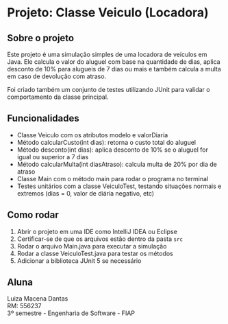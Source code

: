 # Projeto: Classe Veiculo (Locadora)

## Sobre o projeto

Este projeto é uma simulação simples de uma locadora de veículos em Java. Ele calcula o valor do aluguel com base na quantidade de dias, aplica desconto de 10% para alugueis de 7 dias ou mais e também calcula a multa em caso de devolução com atraso.

Foi criado também um conjunto de testes utilizando JUnit para validar o comportamento da classe principal.

## Funcionalidades

- Classe Veiculo com os atributos modelo e valorDiaria
- Método calcularCusto(int dias): retorna o custo total do aluguel
- Método desconto(int dias): aplica desconto de 10% se o aluguel for igual ou superior a 7 dias
- Método calcularMulta(int diasAtraso): calcula multa de 20% por dia de atraso
- Classe Main com o método main para rodar o programa no terminal
- Testes unitários com a classe VeiculoTest, testando situações normais e extremos (dias = 0, valor de diária negativo, etc)

## Como rodar

1. Abrir o projeto em uma IDE como IntelliJ IDEA ou Eclipse
2. Certificar-se de que os arquivos estão dentro da pasta `src`
3. Rodar o arquivo Main.java para executar a simulação
4. Rodar a classe VeiculoTest.java para testar os métodos
5. Adicionar a biblioteca JUnit 5 se necessário 

## Aluna

Luiza Macena Dantas  
RM: 556237  
3º semestre - Engenharia de Software - FIAP

